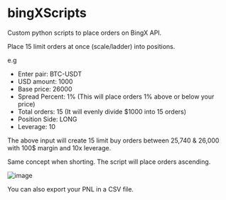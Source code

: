 # bingXScripts
Custom python scripts to place orders on BingX API. 

Place 15 limit orders at once (scale/ladder) into positions. 

e.g
- Enter pair: BTC-USDT
- USD amount: 1000
- Base price: 26000
- Spread Percent: 1% (This will place orders 1% above or below your price)
- Total orders: 15 (It will evenly divide $1000 into 15 orders)
- Position Side: LONG
- Leverage: 10

The above input will create 15 limit buy orders between 25,740 & 26,000 with 100$ margin and 10x leverage.

Same concept when shorting. The script will place orders ascending.

![image](https://github.com/keeganStrive12/bingXScripts/assets/135064792/669df47a-1f25-473f-9a70-6a1f7028b2ed)



You can also export your PNL in a CSV file.
